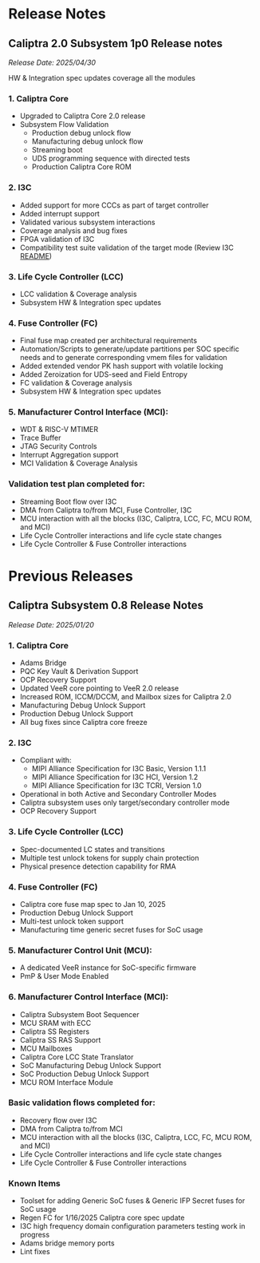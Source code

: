 # **Release Notes** #

## Caliptra 2.0 Subsystem 1p0 Release notes
_*Release Date: 2025/04/30*_

HW & Integration spec updates coverage all the modules

### 1. Caliptra Core
- Upgraded to Caliptra Core 2.0 release
- Subsystem Flow Validation 
  - Production debug unlock flow
  - Manufacturing debug unlock flow
  - Streaming boot
  - UDS programming sequence with directed tests
  - Production Caliptra Core ROM

### 2. I3C
- Added support for more CCCs as part of target controller
- Added interrupt support 
- Validated various subsystem interactions
- Coverage analysis and bug fixes
- FPGA validation of I3C
- Compatibility test suite validation of the target mode (Review I3C [README](https://github.com/chipsalliance/i3c-core/blob/v1p0/README.md))

### 3. Life Cycle Controller (LCC)
- LCC validation & Coverage analysis
- Subsystem HW & Integration spec updates

### 4. Fuse Controller (FC)
- Final fuse map created per architectural requirements
- Automation/Scripts to generate/update partitions per SOC specific needs and to generate corresponding vmem files for validation
- Added extended vendor PK hash support with volatile locking
- Added Zeroization for UDS-seed and Field Entropy
- FC validation & Coverage analysis
- Subsystem HW & Integration spec updates

### 5. Manufacturer Control Interface (MCI):
- WDT & RISC-V MTIMER
- Trace Buffer
- JTAG Security Controls
- Interrupt Aggregation support
- MCI Validation & Coverage Analysis

### Validation test plan completed for:
- Streaming Boot flow over I3C
- DMA from Caliptra to/from MCI, Fuse Controller, I3C
- MCU interaction with all the blocks (I3C, Caliptra, LCC, FC, MCU ROM, and MCI)
- Life Cycle Controller interactions and life cycle state changes
- Life Cycle Controller & Fuse Controller interactions

# Previous Releases #

## Caliptra Subsystem 0.8 Release Notes
_*Release Date: 2025/01/20*_

### 1. Caliptra Core
- Adams Bridge
- PQC Key Vault & Derivation Support
- OCP Recovery Support
- Updated VeeR core pointing to VeeR 2.0 release
- Increased ROM, ICCM/DCCM, and Mailbox sizes for Caliptra 2.0
- Manufacturing Debug Unlock Support
- Production Debug Unlock Support
- All bug fixes since Caliptra core freeze

### 2. I3C
- Compliant with:
  - MIPI Alliance Specification for I3C Basic, Version 1.1.1
  - MIPI Alliance Specification for I3C HCI, Version 1.2
  - MIPI Alliance Specification for I3C TCRI, Version 1.0
- Operational in both Active and Secondary Controller Modes
- Caliptra subsystem uses only target/secondary controller mode
- OCP Recovery Support

### 3. Life Cycle Controller (LCC)
- Spec-documented LC states and transitions
- Multiple test unlock tokens for supply chain protection
- Physical presence detection capability for RMA

### 4. Fuse Controller (FC)
- Caliptra core fuse map spec to Jan 10, 2025
- Production Debug Unlock Support
- Multi-test unlock token support
- Manufacturing time generic secret fuses for SoC usage

### 5. Manufacturer Control Unit (MCU):
- A dedicated VeeR instance for SoC-specific firmware
- PmP & User Mode Enabled
  
### 6. Manufacturer Control Interface (MCI):
- Caliptra Subsystem Boot Sequencer
- MCU SRAM with ECC
- Caliptra SS Registers
- Caliptra SS RAS Support
- MCU Mailboxes
- Caliptra Core LCC State Translator
- SoC Manufacturing Debug Unlock Support
- SoC Production Debug Unlock Support
- MCU ROM Interface Module
  
### Basic validation flows completed for:
- Recovery flow over I3C
- DMA from Caliptra to/from MCI
- MCU interaction with all the blocks (I3C, Caliptra, LCC, FC, MCU ROM, and MCI)
- Life Cycle Controller interactions and life cycle state changes
- Life Cycle Controller & Fuse Controller interactions

### Known Items
- Toolset for adding Generic SoC fuses & Generic IFP Secret fuses for SoC usage
- Regen FC for 1/16/2025 Caliptra core spec update
- I3C high frequency domain configuration parameters testing work in progress 
- Adams bridge memory ports
- Lint fixes
